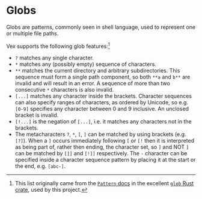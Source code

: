# Globs

Globs are patterns, commonly seen in shell language, used to represent one or multiple file paths.

Vex supports the following glob features:[^glob-citation]

- `?` matches any single character.
- `*` matches any (possibly empty) sequence of characters.
- `**` matches the current directory and arbitrary subdirectories. This sequence must form a single path component, so both `**a` and `b**` are invalid and will result in an error. A sequence of more than two consecutive `*` characters is also invalid.
- `[...]` matches any character inside the brackets. Character sequences can also specify ranges of characters, as ordered by Unicode, so e.g. `[0-9]` specifies any character between 0 and 9 inclusive. An unclosed bracket is invalid.
- `[!...]` is the negation of `[...]`, i.e. it matches any characters not in the brackets.
- The metacharacters `?`, `*`, `[`, `]` can be matched by using brackets (e.g. `[?]`). When a `]` occurs immediately following `[` or `[!` then it is interpreted as being part of, rather then ending, the character set, so `]` and NOT `]` can be matched by `[]]` and `[!]]` respectively. The `-` character can be specified inside a character sequence pattern by placing it at the start or the end, e.g. `[abc-]`.

[^glob-citation]: This list originally came from the [`Pattern` docs](https://docs.rs/glob/latest/glob/struct.Pattern.html) in the excellent [`glob` Rust crate](https://docs.rs/glob/latest/glob/index.html), used by this project.
